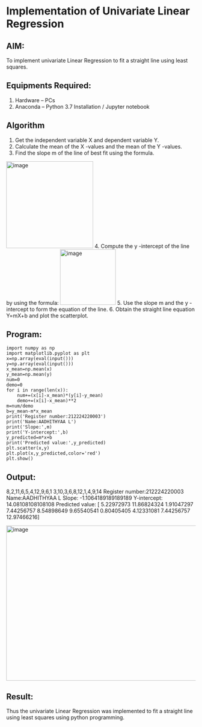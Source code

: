 # Implementation of Univariate Linear Regression
## AIM:
To implement univariate Linear Regression to fit a straight line using least squares.

## Equipments Required:
1. Hardware – PCs
2. Anaconda – Python 3.7 Installation / Jupyter notebook

## Algorithm
1. Get the independent variable X and dependent variable Y.
2. Calculate the mean of the X -values and the mean of the Y -values.
3. Find the slope m of the line of best fit using the formula. 
<img width="231" alt="image" src="https://user-images.githubusercontent.com/93026020/192078527-b3b5ee3e-992f-46c4-865b-3b7ce4ac54ad.png">
4. Compute the y -intercept of the line by using the formula:
<img width="148" alt="image" src="https://user-images.githubusercontent.com/93026020/192078545-79d70b90-7e9d-4b85-9f8b-9d7548a4c5a4.png">
5. Use the slope m and the y -intercept to form the equation of the line.
6. Obtain the straight line equation Y=mX+b and plot the scatterplot.

## Program:
```
import numpy as np
import matplotlib.pyplot as plt
x=np.array(eval(input()))
y=np.array(eval(input()))
x_mean=np.mean(x)
y_mean=np.mean(y)
num=0
demo=0
for i in range(len(x)):
    num+=(x[i]-x_mean)*(y[i]-y_mean)
    demo+=(x[i]-x_mean)**2
m=num/demo
b=y_mean-m*x_mean
print('Register number:212224220003')
print('Name:AADHITHYAA L')
print('Slope:',m)
print('Y-intercept:',b)
y_predicted=m*x+b
print('Predicted value:',y_predicted)
plt.scatter(x,y)
plt.plot(x,y_predicted,color='red')
plt.show()
```

## Output:

8,2,11,6,5,4,12,9,6,1
3,10,3,6,8,12,1,4,9,14
Register number:212224220003
Name:AADHITHYAA L
Slope: -1.1064189189189189
Y-intercept: 14.08108108108108
Predicted value: [ 5.22972973 11.86824324  1.91047297  7.44256757  8.54898649  9.65540541
  0.80405405  4.12331081  7.44256757 12.97466216]

  
<img width="543" height="413" alt="image" src="https://github.com/user-attachments/assets/b040fc15-d7de-40a3-bced-a37651ba04c2" />



## Result:
Thus the univariate Linear Regression was implemented to fit a straight line using least squares using python programming.
